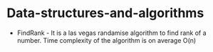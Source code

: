 # Data-structures-and-algorithms
* FindRank - It is a las vegas randamise algorithm to find rank of a number. Time complexity of the algorithm is on
             average O(n) 
